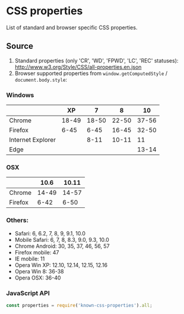 # CSS properties

List of standard and browser specific CSS properties.

## Source

1. Standard properties (only 'CR', 'WD', 'FPWD', 'LC', 'REC' statuses): http://www.w3.org/Style/CSS/all-properties.en.json 
2. Browser supported properties from `window.getComputedStyle` / `document.body.style`:

 ### Windows
 |                   | XP     | 7      | 8      | 10     |
 | ----------------- | ------ | ------ | ------ | ------ |
 | Chrome            | 18-49  | 18-50  | 22-50  | 37-56  |
 | Firefox           | 6-45   | 6-45   | 16-45  | 32-50  |
 | Internet Explorer |        | 8-11   | 10-11  | 11     |
 | Edge              |        |        |        | 13-14  |

 ### OSX
 |                   | 10.6  | 10.11  |
 | ----------------- | ----- | ------ |
 | Chrome            | 14-49 | 14-57  |
 | Firefox           | 6-42  | 6-50   |

 ### Others:

 - Safari: 6, 6.2, 7, 8, 9, 9.1, 10.0
 - Mobile Safari: 6, 7, 8, 8.3, 9.0, 9.3, 10.0
 - Chrome Android: 30, 35, 37, 46, 56, 57
 - Firefox mobile: 47
 - IE mobile: 11
 - Opera Win XP: 12.10, 12.14, 12.15, 12.16
 - Opera Win 8: 36-38
 - Opera OSX: 36-40

### JavaScript API

```js
const properties = require('known-css-properties').all;
```
